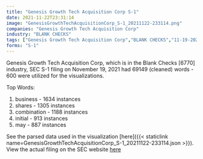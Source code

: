 ```yaml
---
title: "Genesis Growth Tech Acquisition Corp S-1"
date: 2021-11-22T23:31:14
image: "GenesisGrowthTechAcquisitionCorp_S-1_20211122-233114.png"
companies: "Genesis Growth Tech Acquisition Corp"
industry: "BLANK CHECKS"
tags: ["Genesis Growth Tech Acquisition Corp","BLANK CHECKS","11-19-2021","S-1"]
forms: "S-1"
---
```

Genesis Growth Tech Acquisition Corp, which is in the Blank Checks [6770] industry, SEC S-1 filing on November 19, 2021 had 69149 (cleaned) words - 600 were utilized for the visualizations.

Top Words:
1. business - 1634 instances
2. shares - 1305 instances
3. combination - 1188 instances
4. initial - 913 instances
5. may - 887 instances


See the parsed data used in the visualization [here]({{< staticlink name=GenesisGrowthTechAcquisitionCorp_S-1_20211122-233114.json >}}).  
View the actual filing on the SEC website [here](https://www.sec.gov/Archives/edgar/data/1865697/0001213900-21-060915.txt)